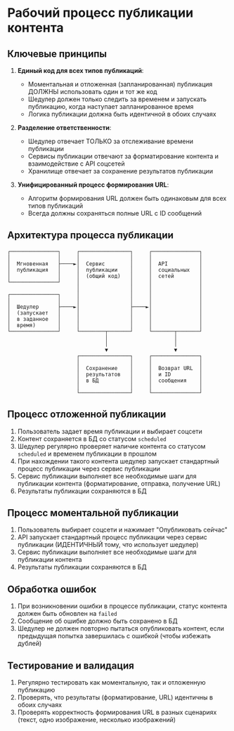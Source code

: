 # Рабочий процесс публикации контента

## Ключевые принципы

1. **Единый код для всех типов публикаций**:
   - Моментальная и отложенная (запланированная) публикация ДОЛЖНЫ использовать один и тот же код
   - Шедулер должен только следить за временем и запускать публикацию, когда наступает запланированное время
   - Логика публикации должна быть идентичной в обоих случаях

2. **Разделение ответственности**:
   - Шедулер отвечает ТОЛЬКО за отслеживание времени публикации
   - Сервисы публикации отвечают за форматирование контента и взаимодействие с API соцсетей
   - Хранилище отвечает за сохранение результатов публикации

3. **Унифицированный процесс формирования URL**:
   - Алгоритм формирования URL должен быть одинаковым для всех типов публикаций
   - Всегда должны сохраняться полные URL с ID сообщений

## Архитектура процесса публикации

```
┌───────────────┐     ┌────────────────┐     ┌───────────────┐
│               │     │                │     │               │
│  Мгновенная   ├────►│  Сервис        │     │  API          │
│  публикация   │     │  публикации    │     │  социальных   │
│               │     │  (общий код)   │     │  сетей        │
└───────────────┘     │                │     │               │
                      │                │     │               │
┌───────────────┐     │                │     │               │
│               │     │                │     │               │
│  Шедулер      ├────►│                ├────►│               │
│  (запускает   │     │                │     │               │
│  в заданное   │     │                │     │               │
│  время)       │     │                │     │               │
└───────────────┘     └────────┬───────┘     └───────┬───────┘
                               │                     │
                               │                     │
                               ▼                     ▼
                      ┌────────────────┐     ┌───────────────┐
                      │                │     │               │
                      │  Сохранение    │     │  Возврат URL  │
                      │  результатов   │     │  и ID         │
                      │  в БД          │     │  сообщения    │
                      │                │     │               │
                      └────────────────┘     └───────────────┘
```

## Процесс отложенной публикации

1. Пользователь задает время публикации и выбирает соцсети
2. Контент сохраняется в БД со статусом `scheduled`
3. Шедулер регулярно проверяет наличие контента со статусом `scheduled` и временем публикации в прошлом
4. При нахождении такого контента шедулер запускает стандартный процесс публикации через сервис публикации
5. Сервис публикации выполняет все необходимые шаги для публикации контента (форматирование, отправка, получение URL)
6. Результаты публикации сохраняются в БД

## Процесс моментальной публикации

1. Пользователь выбирает соцсети и нажимает "Опубликовать сейчас"
2. API запускает стандартный процесс публикации через сервис публикации (ИДЕНТИЧНЫЙ тому, что использует шедулер)
3. Сервис публикации выполняет все необходимые шаги для публикации контента
4. Результаты публикации сохраняются в БД

## Обработка ошибок

1. При возникновении ошибки в процессе публикации, статус контента должен быть обновлен на `failed`
2. Сообщение об ошибке должно быть сохранено в БД
3. Шедулер не должен повторно пытаться опубликовать контент, если предыдущая попытка завершилась с ошибкой (чтобы избежать дублей)

## Тестирование и валидация

1. Регулярно тестировать как моментальную, так и отложенную публикацию
2. Проверять, что результаты (форматирование, URL) идентичны в обоих случаях
3. Проверять корректность формирования URL в разных сценариях (текст, одно изображение, несколько изображений)